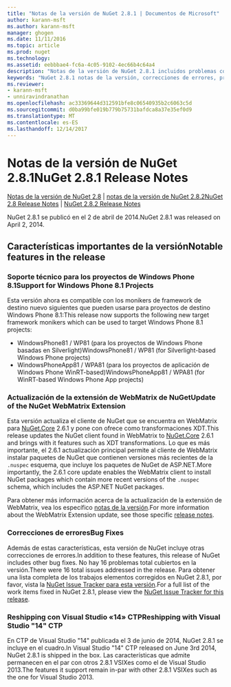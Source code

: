 ```yaml
---
title: "Notas de la versión de NuGet 2.8.1 | Documentos de Microsoft"
author: karann-msft
ms.author: karann-msft
manager: ghogen
ms.date: 11/11/2016
ms.topic: article
ms.prod: nuget
ms.technology: 
ms.assetid: eebbbae4-fc6a-4c05-9102-4ec66b4c64a4
description: "Notas de la versión de NuGet 2.8.1 incluidos problemas conocidos, correcciones de errores, las funciones agregadas y dcr."
keywords: "NuGet 2.8.1 notas de la versión, correcciones de errores, problemas, conocidos agregan características, DCR"
ms.reviewer:
- karann-msft
- unniravindranathan
ms.openlocfilehash: ac33369644d312591bfe8c06540935b2c6063c5d
ms.sourcegitcommit: d0ba99bfe019b779b75731bafdca8a37e35ef0d9
ms.translationtype: MT
ms.contentlocale: es-ES
ms.lasthandoff: 12/14/2017
---
```

# <a name="nuget-281-release-notes"></a><span data-ttu-id="054cb-104">Notas de la versión de NuGet 2.8.1</span><span class="sxs-lookup"><span data-stu-id="054cb-104">NuGet 2.8.1 Release Notes</span></span>

<span data-ttu-id="054cb-105">[Notas de la versión de NuGet 2.8](../release-notes/nuget-2.8.md) | [notas de la versión de NuGet 2.8.2](../release-notes/nuget-2.8.2.md)</span><span class="sxs-lookup"><span data-stu-id="054cb-105">[NuGet 2.8 Release Notes](../release-notes/nuget-2.8.md) | [NuGet 2.8.2 Release Notes](../release-notes/nuget-2.8.2.md)</span></span>

<span data-ttu-id="054cb-106">NuGet 2.8.1 se publicó en el 2 de abril de 2014.</span><span class="sxs-lookup"><span data-stu-id="054cb-106">NuGet 2.8.1 was released on April 2, 2014.</span></span>

## <a name="notable-features-in-the-release"></a><span data-ttu-id="054cb-107">Características importantes de la versión</span><span class="sxs-lookup"><span data-stu-id="054cb-107">Notable features in the release</span></span>

### <a name="support-for-windows-phone-81-projects"></a><span data-ttu-id="054cb-108">Soporte técnico para los proyectos de Windows Phone 8.1</span><span class="sxs-lookup"><span data-stu-id="054cb-108">Support for Windows Phone 8.1 Projects</span></span>
<span data-ttu-id="054cb-109">Esta versión ahora es compatible con los monikers de framework de destino nuevo siguientes que pueden usarse para proyectos de destino Windows Phone 8.1:</span><span class="sxs-lookup"><span data-stu-id="054cb-109">This release now supports the following new target framework monikers which can be used to target Windows Phone 8.1 projects:</span></span>

* <span data-ttu-id="054cb-110">WindowsPhone81 / WP81 (para los proyectos de Windows Phone basadas en Silverlight)</span><span class="sxs-lookup"><span data-stu-id="054cb-110">WindowsPhone81 / WP81 (for Silverlight-based Windows Phone projects)</span></span>
* <span data-ttu-id="054cb-111">WindowsPhoneApp81 / WPA81 (para los proyectos de aplicación de Windows Phone WinRT-based)</span><span class="sxs-lookup"><span data-stu-id="054cb-111">WindowsPhoneApp81 / WPA81 (for WinRT-based Windows Phone App projects)</span></span>

### <a name="update-of-the-nuget-webmatrix-extension"></a><span data-ttu-id="054cb-112">Actualización de la extensión de WebMatrix de NuGet</span><span class="sxs-lookup"><span data-stu-id="054cb-112">Update of the NuGet WebMatrix Extension</span></span>
<span data-ttu-id="054cb-113">Esta versión actualiza el cliente de NuGet que se encuentra en WebMatrix para [NuGet.Core](https://www.nuget.org/packages/Nuget.Core/2.6.1) 2.6.1 y pone con ofrece como transformaciones XDT.</span><span class="sxs-lookup"><span data-stu-id="054cb-113">This release updates the NuGet client found in WebMatrix to [NuGet.Core](https://www.nuget.org/packages/Nuget.Core/2.6.1) 2.6.1 and brings with it features such as XDT transformations.</span></span> <span data-ttu-id="054cb-114">Lo que es más importante, el 2.6.1 actualización principal permite al cliente de WebMatrix instalar paquetes de NuGet que contienen versiones más recientes de la `.nuspec` esquema, que incluye los paquetes de NuGet de ASP.NET.</span><span class="sxs-lookup"><span data-stu-id="054cb-114">More importantly, the 2.6.1 core update enables the WebMatrix client to install NuGet packages which contain more recent versions of the `.nuspec` schema, which includes the ASP.NET NuGet packages.</span></span>

<span data-ttu-id="054cb-115">Para obtener más información acerca de la actualización de la extensión de WebMatrix, vea los específico [notas de la versión](../release-notes/nuget-2.6.1-for-WebMatrix.md).</span><span class="sxs-lookup"><span data-stu-id="054cb-115">For more information about the WebMatrix Extension update, see those specific [release notes](../release-notes/nuget-2.6.1-for-WebMatrix.md).</span></span>

### <a name="bug-fixes"></a><span data-ttu-id="054cb-116">Correcciones de errores</span><span class="sxs-lookup"><span data-stu-id="054cb-116">Bug Fixes</span></span>
<span data-ttu-id="054cb-117">Además de estas características, esta versión de NuGet incluye otras correcciones de errores.</span><span class="sxs-lookup"><span data-stu-id="054cb-117">In addition to these features, this release of NuGet includes other bug fixes.</span></span> <span data-ttu-id="054cb-118">No hay 16 problemas total cubiertos en la versión.</span><span class="sxs-lookup"><span data-stu-id="054cb-118">There were 16 total issues addressed in the release.</span></span> <span data-ttu-id="054cb-119">Para obtener una lista completa de los trabajos elementos corregidos en NuGet 2.8.1, por favor, vista la [NuGet Issue Tracker para esta versión](https://nuget.codeplex.com/workitem/list/advanced?keyword=&status=All&type=All&priority=All&release=NuGet%202.8.1&assignedTo=All&component=All&sortField=LastUpdatedDate&sortDirection=Descending&page=0&reasonClosed=All).</span><span class="sxs-lookup"><span data-stu-id="054cb-119">For a full list of the work items fixed in NuGet 2.8.1, please view the [NuGet Issue Tracker for this release](https://nuget.codeplex.com/workitem/list/advanced?keyword=&status=All&type=All&priority=All&release=NuGet%202.8.1&assignedTo=All&component=All&sortField=LastUpdatedDate&sortDirection=Descending&page=0&reasonClosed=All).</span></span>

### <a name="reshipping-with-visual-studio-14-ctp"></a><span data-ttu-id="054cb-120">Reshipping con Visual Studio «14» CTP</span><span class="sxs-lookup"><span data-stu-id="054cb-120">Reshipping with Visual Studio "14" CTP</span></span>
<span data-ttu-id="054cb-121">En CTP de Visual Studio "14" publicada el 3 de junio de 2014, NuGet 2.8.1 se incluye en el cuadro.</span><span class="sxs-lookup"><span data-stu-id="054cb-121">In Visual Studio "14" CTP released on June 3rd 2014, NuGet 2.8.1 is shipped in the box.</span></span> <span data-ttu-id="054cb-122">Las características que admite permanecen en el par con otros 2.8.1 VSIXes como el de Visual Studio 2013.</span><span class="sxs-lookup"><span data-stu-id="054cb-122">The features it support remain in-par with other 2.8.1 VSIXes such as the one for Visual Studio 2013.</span></span>
